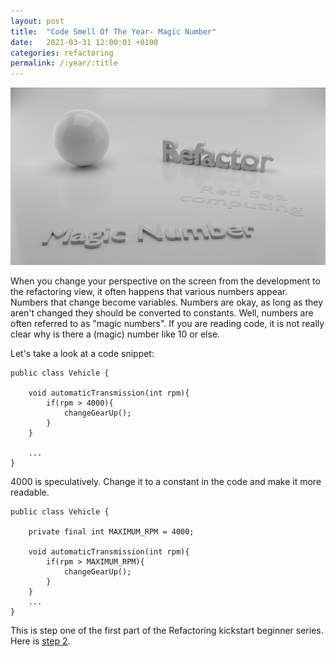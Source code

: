 ```yaml
---
layout: post
title:  "Code Smell Of The Year- Magic Number"
date:   2021-03-31 12:00:01 +0100
categories: refactoring
permalink: /:year/:title
---
```


![Magic number](../images/Refactoring/Refactor-magic-number.png)

When you change your perspective on the screen from the development to the refactoring view, 
it often happens that various numbers appear. 
Numbers that change become variables. Numbers are okay, as long as they aren't 
changed they should be converted to constants.
Well, numbers are often referred to as "magic numbers".
If you are reading code, it is not really clear why is there a (magic) number like 10 or else.

Let's take a look at a code snippet:

    public class Vehicle {

        void automaticTransmission(int rpm){
            if(rpm > 4000){
                changeGearUp();
            }
        }
    
        ...
    }

4000 is speculatively.
Change it to a constant in the code and make it more readable.

    public class Vehicle {

        private final int MAXIMUM_RPM = 4000; 

        void automaticTransmission(int rpm){
            if(rpm > MAXIMUM_RPM){
                changeGearUp();
            }
        }
        ...
    }

This is step one of the first part of the Refactoring kickstart beginner series. Here is [step 2](https://redseacomputing.github.io/2021/Refactoring1-2-comment).